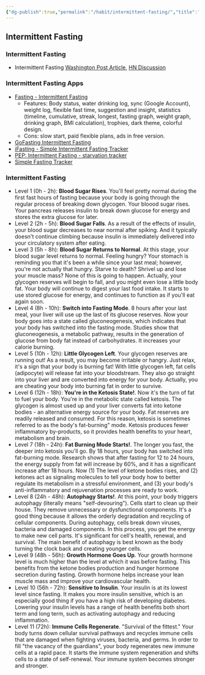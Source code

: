 ```yaml
---
{"dg-publish":true,"permalink":"/habit/intermittent-fasting/","title":"intermittent-fasting","noteIcon":""}
---
```



## Intermittent Fasting

### Intermittent Fasting

- Intermittent Fasting [Washington Post Article](https://www.washingtonpost.com/health/intermittent-fasting-works-for-many--not-only-for-weight-loss-but-also-for-heart-health/2020/06/12/11420c1c-a4d5-11ea-b619-3f9133bbb482_story.html), [HN Discussion](https://news.ycombinator.com/item?id=23514651)

### Intermittent Fasting Apps

- [Fasting - Intermittent Fasting](https://play.google.com/store/apps/details?id=bodyfast.zero.fastingtracker.weightloss)
    - Features: Body status, water drinking log, sync (Google Account), weight log, flexible fast time, suggestion and insight, statistics (timeline, cumulative, streak, longest, fasting graph, weight graph, drinking graph, BMI calculation), trophies, dark theme, colorful design.
    - Cons: slow start, paid flexible plans, ads in free version.
- [GoFasting Intermittent Fasting](https://play.google.com/store/apps/details?id=gofasting.fastingtracker.fasting.intermittentfasting)
- [iFasting - Simple Intermittent Fasting Tracker](https://play.google.com/store/apps/details?id=com.ibuild.ifasting)
- [PEP: Intermittent Fasting - starvation tracker](https://play.google.com/store/apps/details?id=com.fivecraft.pep_fasting_free)
- [Simple Fasting Tracker](https://play.google.com/store/apps/details?id=com.cooper.fasting)

### Intermittent Fasting

- Level 1 (0h - 2h): **Blood Sugar Rises**. You'll feel pretty normal during the first fast hours of fasting because your body is going through the regular process of breaking down glycogen. Your bloood sugar rises. Your pancreas releases insulin to break down glucose for energy and stores the extra glucose for later.
- Level 2 (2h - 5h): **Blood Sugar Falls**. As a result of the effects of insulin, your blood sugar decreases to near normal after spiking. And it typically doesn't continue climbing because insulin is immediately delivered into your circulatory system after eating.
- Level 3 (5h - 8h): **Blood Sugar Returns to Normal**. At this stage, your blood sugar level returns to normal. Feeling hungry? Your stomach is reminding you that it's been a while since your last meal; however, you're not actually that hungry. Starve to death? Shrivel up and lose your muscle mass? None of this is going to happen. Actually, your glycogen reserves will begin to fall, and you might even lose a little body fat. Your body will continue to digest your last food intake. It starts to use stored glucose for energy, and continues to function as if you'll eat again soon.
- Level 4 (8h - 10h): **Switch into Fasting Mode**. 8 hours after your last meal, your liver will use up the last of its glucose reserves. Now your body goes into a state called gluconeogenesis, which indicates that your body has switched into the fasting mode. Studies show that gluconeogenesis, a metabolic pathway, results in the generation of glucose from body fat instead of carbohydrates. It increases your calorie burning.
- Level 5 (10h - 12h): **Little Glycogen Left**. Your glycogen reserves are running out! As a result, you may become irritable or hangry. Just relax, it's a sign that your body is burning fat! With little glycogen left, fat cells (adipocyte) will release fat into your bloodstream. They also go straight into your liver and are converted into energy for your body. Actually, you are cheating your body into burning fat in order to survive.
- Level 6 (12h - 18h): **You're in the Ketosis State!**. Now it's the turn of fat to fuel your body. You're in the metabolic state called ketosis. The glycogen is almost used up and your liver converts fat into ketone bodies - an alternative energy source for your body. Fat reserves are readily released and consumed. For this reason, ketosis is sometimes referred to as the body's fat-burning" mode. Ketosis produces fewer inflammatory by-products, so it provides health benefits to your heart, metabolism and brain.
- Level 7 (18h - 24h): **Fat Burning Mode Starts!**. The longer you fast, the deeper into ketosis you'll go. By 18 hours, your body has switched into fat-burning mode. Research shows that after fasting for 12 to 24 hours, the energy supply from fat will increase by 60%, and it has a significant increase after 18 hours. Now (1) The level of ketone bodies rises, and (2) ketones act as signaling molecules to tell your body how to better regulate its metabolism in a stressful environment, and (3) your body's anti-inflammatory and rejuvenation processes are ready to work.
- Level 8 (24h - 48h): **Autophagy Starts!**. At this point, your body triggers autophagy (literally means "self-devouring"). Cells start to clean up their house. They remove unnecessary or dysfunctional components. It's a good thing because it allows the orderly degradation and recycling of cellular components. During autophagy, cells break down viruses, bacteria and damaged components. In this process, you get the energy to make new cell parts. It's significant for cell's health, renewal, and survival. The main benefit of autophagy is best known as the body turning the clock back and creating younger cells.
- Level 9 (48h - 56h): **Growth Hormone Goes Up**. Your growth hormone level is much higher than the level at which it was before fasting. This benefits from the ketone bodies production and hunger hormone secretion during fasting. Growth hormone helps increase your lean muscle mass and improve your cardiovascular health.
- Level 10 (56h - 72h): **Sensitive to Insulin**. Your insulin is at its lowest level since fasting. It makes you more insulin sensitive, which is an especially good thing if you have a high risk of developing diabetes. Lowering your insulin levels has a range of health benefits both short term and long term, such as activating autophagy and reducing inflammation.
- Level 11 (72h): **Immune Cells Regenerate**. "Survival of the fittest." Your body turns down cellular survival pathways and recycles immune cells that are damaged when fighting viruses, bacteria, and germs. In order to fill "the vacancy of the guardians", your body regenerates new immune cells at a rapid pace. It starts the immune system regeneration and shifts cells to a state of self-renewal. Your immune system becomes stronger and stronger.
